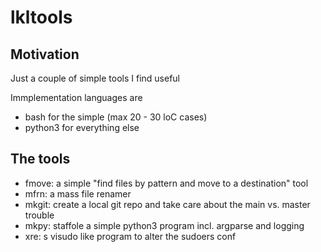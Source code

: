 # lkltools


## Motivation

Just a couple of simple tools I find useful

Immplementation languages are 

- bash for the simple (max 20 - 30 loC cases)
- python3 for everything else


## The tools

* fmove: a simple "find files by pattern and move to a destination" tool
* mfrn: a mass file renamer
* mkgit: create a local git repo and take care about the main vs. master trouble
* mkpy: staffole a simple python3 program incl. argparse and logging
* xre: s visudo like program to alter the sudoers conf
